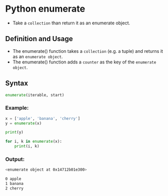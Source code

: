 # Python enumerate

- Take a `collection` than return it as an enumerate object. </br>

## Definition and Usage
- The enumerate() function takes a `collection` (e.g. a tuple) and returns it as an `enumerate object`. </br>
- The enumerate() function adds a `counter` as the key of the `enumerate object`. </br>

## Syntax
```python
enumerate(iterable, start)
```

### Example: 
```python
x = ['apple', 'banana', 'cherry']
y = enumerate(x)

print(y)

for i, k in enumerate(x):
	print(i, k)
```

### Output:
```bash
<enumerate object at 0x14712b01e300>

0 apple
1 banana
2 cherry
```